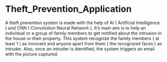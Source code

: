 # Theft_Prevention_Application
A theft prevention system is made with the help of AI ( Artificial Intelligence ) and CNN ( Convolution Neural Network ). It’s main aim is to help an individual or a group of family members to get notified about the intrusion in the house or their property.  This system recognize the family members ( at least 1 ) as innocent and anyone apart from them ( the recognized faces ) as intruder. Also, once an intruder is identified, the system triggers an email with the picture captured.
